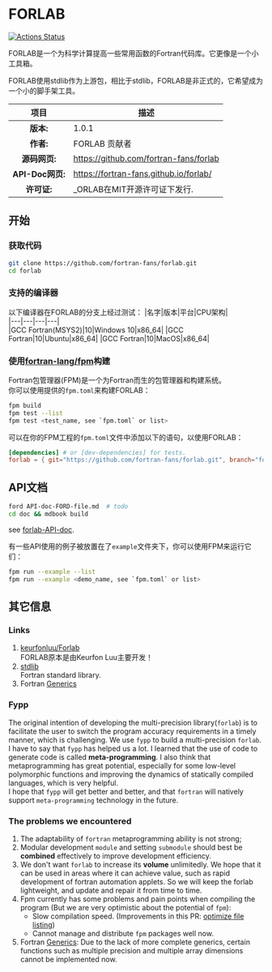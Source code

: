 # FORLAB

[![Actions Status](https://github.com/fortran-fans/forlab/workflows/fpm/badge.svg)](https://github.com/fortran-fans/forlab/actions)

FORLAB是一个为科学计算提高一些常用函数的Fortran代码库。它更像是一个小工具箱。

FORLAB使用stdlib作为上游包，相比于stdlib，FORLAB是非正式的，它希望成为一个小的脚手架工具。


| 项目 | 描述 |  
|:-:|---|
| **版本:** | 1.0.1 |
| **作者:** | FORLAB 贡献者 |
| **源码网页:** | https://github.com/fortran-fans/forlab |
| **API-Doc网页:** | https://fortran-fans.github.io/forlab/ |
| **许可证:** | _ORLAB在MIT开源许可证下发行. |

## 开始

### 获取代码

```bash
git clone https://github.com/fortran-fans/forlab.git
cd forlab
```

### 支持的编译器

以下编译器在FORLAB的分支上经过测试： 
|名字|版本|平台|CPU架构|  
|---|---|---|---|  
|GCC Fortran(MSYS2)|10|Windows 10|x86_64|
|GCC Fortran|10|Ubuntu|x86_64|
|GCC Fortran|10|MacOS|x86_64|

### 使用[fortran-lang/fpm](https://github.com/fortran-lang/fpm)构建

Fortran包管理器(FPM)是一个为Fortran而生的包管理器和构建系统。  
你可以使用提供的`fpm.toml`来构建FORLAB：

```bash
fpm build
fpm test --list
fpm test <test_name, see `fpm.toml` or list>
```

可以在你的FPM工程的`fpm.toml`文件中添加以下的语句，以使用FORLAB：

```toml
[dependencies] # or [dev-dependencies] for tests.
forlab = { git="https://github.com/fortran-fans/forlab.git", branch="forlab-fpm" }
```

## API文档

```bash
ford API-doc-FORD-file.md  # todo
cd doc && mdbook build
```
see [forlab-API-doc](https://fortran-fans.github.io/forlab/).

有一些API使用的例子被放置在了`example`文件夹下，你可以使用FPM来运行它们：

```sh
fpm run --example --list
fpm run --example <demo_name, see `fpm.toml` or list>
```

## 其它信息

### Links
1. [keurfonluu/Forlab](https://github.com/keurfonluu/Forlab)  
    FORLAB原本是由Keurfon Luu主要开发！
2. [stdlib](https://github.com/fortran-lang/stdlib)  
   Fortran standard library.
3. Fortran [Generics](https://github.com/j3-fortran/generics)

### Fypp

The original intention of developing the multi-precision library(`forlab`) is 
to facilitate the user to switch the program accuracy requirements in a timely manner, 
which is challenging. We use `fypp` to build a multi-precision `forlab`. 
I have to say that `fypp` has helped us a lot. I learned that the use of code 
to generate code is called **meta-programming**. I also think that metaprogramming 
has great potential, especially for some low-level polymorphic functions and 
improving the dynamics of statically compiled languages, which is very helpful.  
I hope that `fypp` will get better and better, and that `fortran` will natively 
support `meta-programming` technology in the future.

### The problems we encountered
1. The adaptability of `fortran` metaprogramming ability is not strong;
2. Modular development `module` and setting `submodule` should best be **combined** effectively to improve development efficiency.
3. We don't want `forlab` to increase its **volume** unlimitedly. We hope that 
it can be used in areas where it can achieve value, such as rapid development 
of fortran automation applets. So we will keep the forlab lightweight, and 
update and repair it from time to time.
4. Fpm currently has some problems and pain points when compiling the program (But we are very optimistic about the potential of `fpm`):
   + Slow compilation speed. (Improvements in this PR: [optimize file listing](https://github.com/fortran-lang/fpm/pull/507))
   + Cannot manage and distribute `fpm` packages well now.
5. Fortran [Generics](https://github.com/j3-fortran/generics): Due to the lack of more complete generics, certain functions such as multiple precision and multiple array dimensions cannot be implemented now.